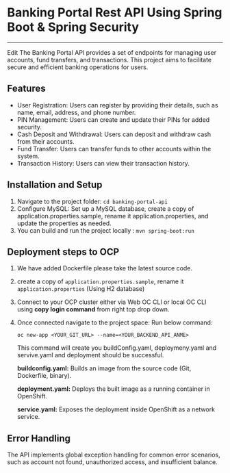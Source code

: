 # Banking Portal Rest API Using Spring Boot & Spring Security

***
Edit
The Banking Portal API provides a set of endpoints for managing user accounts, fund transfers, and transactions. This project aims to facilitate secure and efficient banking operations for users.

## Features


- User Registration: Users can register by providing their details, such as name, email, address, and phone number.
- PIN Management: Users can create and update their PINs for added security.
- Cash Deposit and Withdrawal: Users can deposit and withdraw cash from their accounts.
- Fund Transfer: Users can transfer funds to other accounts within the system.
- Transaction History: Users can view their transaction history.

## Installation and Setup

1. Navigate to the project folder: `cd banking-portal-api`
2. Configure MySQL: Set up a MySQL database, create a copy of application.properties.sample, rename it application.properties, and update the properties as needed.
3. You can build and run the project locally : `mvn spring-boot:run`

## Deployment steps to OCP

1. We have added Dockerfile please take the latest source code.
2. create a copy of `application.properties.sample`, rename it `application.properties` (Using H2 database)

3. Connect to your OCP cluster either via Web OC CLI or local OC CLI using **copy login command** from right top drop down.
  

4. Once connected navigate to the project space:
   Run below command:

   ```oc new-app <YOUR_GIT_URL> --name=<YOUR_BACKEND_API_ANME>```

   This command will create you buildConfig.yaml, deploymeny.yaml and servive.yaml and deployment should be successful.

   **buildconfig.yaml:** Builds an image from the source code (Git, Dockerfile, binary).
   
   **deployment.yaml:** Deploys the built image as a running container in OpenShift.
   
   **service.yaml:** Exposes the deployment inside OpenShift as a network service.

   
   


## Error Handling

The API implements global exception handling for common error scenarios, such as account not found, unauthorized access, and insufficient balance.
